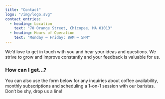```yaml
---
title: "Contact"
logo: "/img/logo.svg"
contact_entries:
  - heading: Location
    text: "70 Orange Street, Chicopee, MA 01013"
  - heading: Hours of Operation
    text: "Monday – Friday: 8AM – 5PM"
---
```


We’d love to get in touch with you and hear your ideas and
questions. We strive to grow and improve constantly and your feedback
is valuable for us.

<h3 class="f4 b lh-title mb2">How can I get…?</h3>

You can also use the form below for any inquiries about coffee
availability, monthly subscriptions and scheduling a 1-on-1 session
with our baristas. Don’t be shy, drop us a line!
